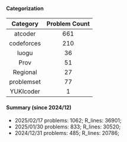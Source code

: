 #### Categorization
| Category      | Problem Count |
|:-----------:|:--------:|
|atcoder | 661|
|codeforces | 210|
|luogu | 36|
|Prov | 51|
|Regional | 27|
|problemset | 77|
|YUKIcoder | 1|


#### Summary (since 2024/12)
- 2025/02/17   problems: 1062;   R_lines: 36901;
- 2025/01/30   problems: 833;   R_lines: 30520;
- 2024/12/31   problems: 485;   R_lines: 20786;